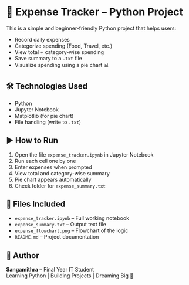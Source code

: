 # 🧾 Expense Tracker – Python Project

This is a simple and beginner-friendly Python project that helps users:
- Record daily expenses
- Categorize spending (Food, Travel, etc.)
- View total + category-wise spending
- Save summary to a `.txt` file
- Visualize spending using a pie chart 📊

## 🛠 Technologies Used

- Python
- Jupyter Notebook
- Matplotlib (for pie chart)
- File handling (write to `.txt`)

## ▶️ How to Run

1. Open the file `expense_tracker.ipynb` in Jupyter Notebook  
2. Run each cell one by one  
3. Enter expenses when prompted  
4. View total and category-wise summary  
5. Pie chart appears automatically  
6. Check folder for `expense_summary.txt`

## 📂 Files Included

- `expense_tracker.ipynb` – Full working notebook  
- `expense_summary.txt` – Output text file  
- `expense_flowchart.png` – Flowchart of the logic  
- `README.md` – Project documentation


## 💖 Author

**Sangamithra** – Final Year IT Student  
Learning Python | Building Projects | Dreaming Big 💫
